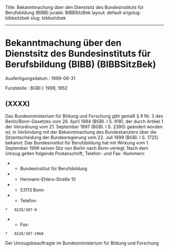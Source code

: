 Title: Bekanntmachung über den Dienstsitz des Bundesinstituts für Berufsbildung (BIBB)
jurabk: BIBBSitzBek
layout: default
origslug: bibbsitzbek
slug: bibbsitzbek

---

# Bekanntmachung über den Dienstsitz des Bundesinstituts für Berufsbildung (BIBB) (BIBBSitzBek)

Ausfertigungsdatum
:   1999-08-31

Fundstelle
:   BGBl I: 1999, 1952



## (XXXX)

Das Bundesministerium für Bildung und Forschung gibt gemäß § 9 Nr. 3
des Berlin/Bonn-Gesetzes vom 26. April 1994 (BGBl. I S. 918), der
durch Artikel 1 der Verordnung vom 21. September 1997 (BGBl. I S.
2390) geändert worden ist, in Verbindung mit der Bekanntmachung des
Bundeskanzlers über die Sitzentscheidung der Bundesregierung vom 22.
Juli 1999 (BGBl. I S. 1725) bekannt:
Das Bundesinstitut für Berufsbildung hat mit Wirkung vom 1. September
1999 seinen Sitz von Berlin nach Bonn verlegt.
Nach dem Umzug gelten folgende Postanschrift, Telefon- und Fax-
Nummern:

*    *   Bundesinstitut für Berufsbildung


*    *   Hermann-Ehlers-Straße 10


*    *   53113 Bonn


*    *   Telefon:

    *   0228/107-0


*    *   Fax:

    *   0228/107-2968



Der Umzugsbeauftragte im Bundesministerium für Bildung und Forschung

